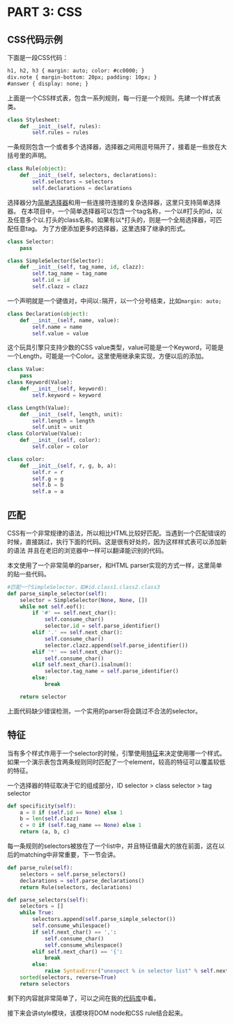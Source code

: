 PART 3: CSS
=====

CSS代码示例
----
下面是一段CSS代码：
```html
h1, h2, h3 { margin: auto; color: #cc0000; }
div.note { margin-bottom: 20px; padding: 10px; }
#answer { display: none; }
```
上面是一个CSS样式表，包含一系列规则，每一行是一个规则。先建一个样式表类。
```python
class Stylesheet:
    def __init__(self, rules):
        self.rules = rules
```
一条规则包含一个或者多个选择器，选择器之间用逗号隔开了，接着是一些放在大括号里的声明。
```python
class Rule(object):
    def __init__(self, selectors, declarations):
        self.selectors = selectors
        self.declarations = declarations
```
选择器分为[简单选择器](http://www.w3.org/TR/CSS2/selector.html#selector-syntax)和用一些连接符连接的复杂选择器，这里只支持简单选择器。
在本项目中，一个简单选择器可以包含一个tag名称，一个以#打头的id，以及任意多个以.打头的class名称。如果有以*打头的，则是一个全局选择器，可匹配任意tag。
为了方便添加更多的选择器，这里选择了继承的形式。
```python
class Selector:
    pass

class SimpleSelector(Selector):
    def __init__(self, tag_name, id, clazz):
        self.tag_name = tag_name
        self.id = id
        self.clazz = clazz
```
一个声明就是一个键值对，中间以`:`隔开，以一个分号结束，比如`margin: auto;`
```python
class Declaration(object):
    def __init__(self, name, value):
        self.name = name
        self.value = value
```
这个玩具引擎只支持少数的CSS value类型，value可能是一个Keyword，可能是一个Length，可能是一个Color。这里使用继承来实现，方便以后的添加。
```python
class Value:
    pass
class Keyword(Value):
    def __init__(self, keyword):
        self.keyword = keyword

class Length(Value):
    def __init__(self, length, unit):
        self.length = length
        self.unit = unit
class ColorValue(Value):
    def __init__(self, color):
        self.color = color

class color:
    def __init__(self, r, g, b, a):
        self.r = r
        self.g = g
        self.b = b
        self.a = a
```
匹配
-----
CSS有一个非常规律的语法，所以相比HTML比较好匹配。当遇到一个匹配错误的时候，直接跳过，执行下面的代码。这是很有好处的，因为这样样式表可以添加新的语法
并且在老旧的浏览器中一样可以翻译能识别的代码。

本文使用了一个非常简单的parser，和HTML parser实现的方式一样，这里简单的贴一些代码。
```python
#匹配一个SimpleSelector，如#id.class1.class2.class3
def parse_simple_selector(self):
    selector = SimpleSelector(None, None, [])
    while not self.eof():
        if '#' == self.next_char():
            self.consume_char()
            selector.id = self.parse_identifier()
        elif '.' == self.next_char():
            self.consume_char()
            selector.clazz.append(self.parse_identifier())
        elif '*' == self.next_char():
            self.consume_char()
        elif self.next_char().isalnum():
            selector.tag_name = self.parse_identifier()
        else:
            break

    return selector
```
上面代码缺少错误检测，一个实用的parser将会跳过不合法的selector。

特征
-----
当有多个样式作用于一个selector的时候，引擎使用[特征](http://www.w3.org/TR/selectors/#specificity)来决定使用哪一个样式。如果一个演示表包含两条规则同时匹配了一个element，较高的特征可以覆盖较低的特征。

一个选择器的特征取决于它的组成部分，ID selector > class selector > tag selector

```python
def specificity(self):
    a = 0 if (self.id == None) else 1
    b = len(self.clazz)
    c = 0 if (self.tag_name == None) else 1
    return (a, b, c)
```
每一条规则的selectors被放在了一个list中，并且特征值最大的放在前面，这在以后的matching中非常重要，下一节会讲。
```python
def parse_rule(self):
    selectors = self.parse_selectors()
    declarations = self.parse_declarations()
    return Rule(selectors, declarations)

def parse_selectors(self):
    selectors = []
    while True:
        selectors.append(self.parse_simple_selector())
        self.consume_whilespace()
        if self.next_char() == ',':
            self.consume_char()
            self.consume_whilespace()
        elif self.next_char() == '{':
            break
        else:
            raise SyntaxError("unexpect % in selector list" % self.next_char())
    sorted(selectors, reverse=True)
    return selectors
```
剩下的内容就非常简单了，可以之间在我的[代码库](https://github.com/cumt-gpf/py_robinson/tree/2b8352e616166acb5b2684b5de89d3566f354ed0)中看。

接下来会讲style模块，该模块将DOM node和CSS rule结合起来。
